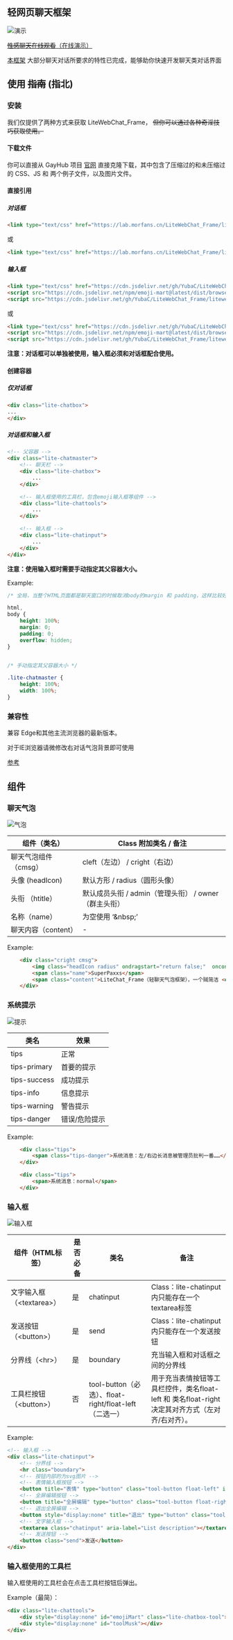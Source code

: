## 轻网页聊天框架

![演示](https://i.loli.net/2018/12/08/5c0bba10d25da.png)


[~~性感聊天在线观看~~（在线演示）](https://lab.morfans.cn/LiteWebChat_Frame/chat_example.html)

[本框架](https://github.com/MorFansLab/LiteWebChat_Frame) 大部分聊天对话所要求的特性已完成，能够助你快速开发聊天类对话界面

## 使用 ~~指南~~ (指北)

### 安装

我们仅提供了两种方式来获取 LiteWebChat_Frame， ~~但你可以通过各种奇淫技巧获取使用。~~

#### 下载文件

你可以直接从 GayHub 项目 [官网](https://github.com/MorFansLab/LiteWebChat_Frame) 直接克隆下载，其中包含了压缩过的和未压缩过的 CSS、JS 和 两个例子文件，以及图片文件。

#### 直接引用

##### 对话框

```html
<link type="text/css" href="https://lab.morfans.cn/LiteWebChat_Frame/litewebchat.min.css" rel="stylesheet" />
```

或

```html
<link type="text/css" href="https://lab.morfans.cn/LiteWebChat_Frame/litewebchat.css" rel="stylesheet" />
```

##### 输入框

```html
<link type="text/css" href="https://cdn.jsdelivr.net/gh/YubaC/LiteWebChat_Frame/litewebchatinput.min.css" rel="stylesheet" />
<script src="https://cdn.jsdelivr.net/npm/emoji-mart@latest/dist/browser.js"></script>
<script src="https://cdn.jsdelivr.net/gh/YubaC/LiteWebChat_Frame/litewebchatinput.min.js"></script>
```

或

```html
<link type="text/css" href="https://cdn.jsdelivr.net/gh/YubaC/LiteWebChat_Frame/litewebchatinput.css" rel="stylesheet" />
<script src="https://cdn.jsdelivr.net/npm/emoji-mart@latest/dist/browser.js"></script>
<script src="https://cdn.jsdelivr.net/gh/YubaC/LiteWebChat_Frame/litewebchatinput.js"></script>
```

**注意：对话框可以单独被使用，输入框必须和对话框配合使用。**

#### 创建容器

##### 仅对话框

```html
<div class="lite-chatbox">
...
</div>
```

##### 对话框和输入框

```html
<!-- 父容器 -->
<div class="lite-chatmaster">
    <!-- 聊天栏 -->
    <div class="lite-chatbox">
        ...
    </div>

    <!-- 输入框使用的工具栏，包含emoji输入框等组件 -->
    <div class="lite-chattools">
        ...
    </div>

    <!-- 输入框 -->
    <div class="lite-chatinput">
        ...
    </div>
</div>
```

**注意：使用输入框时需要手动指定其父容器大小。**

Example:

```css
/* 全局，当整个HTML页面都是聊天窗口的时候取消body的margin 和 padding，这样比较好看 */

html,
body {
    height: 100%;
    margin: 0;
    padding: 0;
    overflow: hidden;
}


/* 手动指定其父容器大小 */

.lite-chatmaster {
    height: 100%;
    width: 100%;
}
```

### 兼容性

兼容 Edge和其他主流浏览器的最新版本。

对于IE浏览器请微修改右对话气泡背景即可使用

[参考](http://browsershots.org/https://lab.morfans.cn/LiteWebChat_Frame/chat_example.html) 

## 组件

### 聊天气泡

![气泡](https://i.loli.net/2018/12/08/5c0bc50bd0674.png)

组件（类名） | Class 附加类名 / 备注
--- |---
聊天气泡组件（cmsg）|cleft（左边） / cright（右边）
头像 (headIcon)| 默认方形 / radius（圆形头像）
头衔 （htitle）| 默认成员头衔 / admin（管理头衔） / owner（群主头衔）
名称（name）| 为空使用 ‘&amp;nbsp;’ 
聊天内容（content）| -

Example:

```html
    <div class="cright cmsg">
        <img class="headIcon radius" ondragstart="return false;"  oncontextmenu="return false;"  src="./img/B.jpg" />
        <span class="name">SuperPaxxs</span>
        <span class="content">LiteChat_Frame（轻聊天气泡框架），一个贼简洁 <del>(简单)</del> 、美观、易用的 HTML 聊天界面框架</span>
    </div>
```

### 系统提示

![提示](https://i.loli.net/2018/12/08/5c0bcfbbbce7b.png)

类名 | 效果
--- |---
tips|正常
tips-primary|首要的提示
tips-success|成功提示
tips-info|信息提示
tips-warning|警告提示
tips-danger|错误/危险提示

Example:

```html
    <div class="tips">
        <span class="tips-danger">系统消息：左/右边长消息被管理员批判一番……</span>
    </div>

    <div class="tips">
        <span>系统消息：normal</span>
    </div>
```

### 输入框

![输入框](https://i.postimg.cc/t4G1Crj6/input.png)

组件（HTML标签） | 是否必备 | 类名 | 备注
--- |--- |--- |---
文字输入框（&lt;textarea>）| 是 |  chatinput | Class：lite-chatinput内只能存在一个textarea标签
发送按钮（&lt;button>） | 是 | send | Class：lite-chatinput内只能存在一个发送按钮
分界线（&lt;hr>） | 是 | boundary | 充当输入框和对话框之间的分界线
工具栏按钮（&lt;button>） | 否 | tool-button（必选）、float-right/float-left（二选一） | 用于充当表情按钮等工具栏控件，类名float-left 和 类名float-right 决定其对齐方式（左对齐/右对齐）。

Example:

```html
<!-- 输入框 -->
<div class="lite-chatinput">
    <!-- 分界线 -->
    <hr class="boundary">
    <!-- 按钮内部的为svg图片 -->
    <!-- 表情输入框按钮 -->
    <button title="表情" type="button" class="tool-button float-left" id="emojiBtn"><svg xmlns="http://www.w3.org/2000/svg" viewBox="0 0 24 24"><path d="M12 0C5.373 0 0 5.373 0 12s5.373 12 12 12 12-5.373 12-12S18.627 0 12 0m0 22C6.486 22 2 17.514 2 12S6.486 2 12 2s10 4.486 10 10-4.486 10-10 10"></path><path d="M8 7a2 2 0 1 0-.001 3.999A2 2 0 0 0 8 7M16 7a2 2 0 1 0-.001 3.999A2 2 0 0 0 16 7M15.232 15c-.693 1.195-1.87 2-3.349 2-1.477 0-2.655-.805-3.347-2H15m3-2H6a6 6 0 1 0 12 0"></path></svg></button>
    <!-- 全屏编辑按钮 -->
    <button title="全屏编辑" type="button" class="tool-button float-right" id="editFullScreen"><svg svg xmlns="http://www.w3.org/2000/svg" viewBox="0 0 1024 1024"><path d="M17.066667 2.844444C11.377778 2.844444 8.533333 5.688889 5.688889 8.533333 2.844444 11.377778 0 14.222222 0 19.911111v364.088889c0 2.844444 0 5.688889 2.844444 5.688889h5.688889l122.311111-122.311111 164.977778 164.977778c2.844444 2.844444 8.533333 5.688889 11.377778 5.688888 5.688889 0 8.533333-2.844444 11.377778-5.688888l110.933333-110.933334c2.844444-2.844444 5.688889-8.533333 5.688889-11.377778 0-5.688889-2.844444-8.533333-5.688889-11.377777l-159.288889-170.666667L389.688889 8.533333c2.844444-2.844444 2.844444-2.844444 0-5.688889 0-2.844444-2.844444-2.844444-2.844445-2.844444L17.066667 2.844444zM17.066667 1024c-5.688889 0-8.533333-2.844444-11.377778-5.688889-2.844444-2.844444-5.688889-8.533333-5.688889-11.377778V640c0-2.844444 0-5.688889 2.844444-5.688889h5.688889l122.311111 122.311111 164.977778-164.977778c2.844444-2.844444 8.533333-5.688889 11.377778-5.688888 5.688889 0 8.533333 2.844444 11.377778 5.688888l110.933333 110.933334c2.844444 2.844444 5.688889 8.533333 5.688889 11.377778s-2.844444 8.533333-5.688889 11.377777l-164.977778 164.977778 119.466667 119.466667c2.844444 2.844444 2.844444 2.844444 0 5.688889 0 2.844444-2.844444 2.844444-5.688889 2.844444L17.066667 1024zM1006.933333 2.844444c5.688889 0 8.533333 2.844444 11.377778 5.688889 2.844444 2.844444 5.688889 5.688889 5.688889 11.377778v364.088889c0 2.844444 0 5.688889-2.844444 5.688889h-5.688889l-122.311111-122.311111-164.977778 164.977778c-2.844444 2.844444-8.533333 5.688889-11.377778 5.688888-5.688889 0-8.533333-2.844444-11.377778-5.688888l-110.933333-110.933334c-2.844444-2.844444-5.688889-8.533333-5.688889-11.377778 0-5.688889 2.844444-8.533333 5.688889-11.377777l164.977778-164.977778L640 14.222222c-2.844444-2.844444-2.844444-2.844444 0-5.688889-5.688889-8.533333-2.844444-8.533333-2.844444-8.533333l369.777777 2.844444z m0 1021.155556c5.688889 0 8.533333-2.844444 11.377778-5.688889 2.844444-2.844444 5.688889-8.533333 5.688889-11.377778V640c0-2.844444 0-5.688889-2.844444-5.688889h-5.688889l-122.311111 122.311111-164.977778-164.977778c-2.844444-2.844444-8.533333-5.688889-11.377778-5.688888-5.688889 0-8.533333 2.844444-11.377778 5.688888l-110.933333 110.933334c-2.844444 2.844444-5.688889 8.533333-5.688889 11.377778s2.844444 8.533333 5.688889 11.377777l164.977778 164.977778-119.466667 119.466667c-2.844444 2.844444-2.844444 2.844444 0 5.688889 0 2.844444 2.844444 2.844444 5.688889 2.844444l361.244444 5.688889z"></path></svg></button>
    <!-- 退出全屏编辑 -->
    <button style="display:none" title="退出" type="button" class="tool-button float-right" id="exitFullScreen"><svg svg xmlns="http://www.w3.org/2000/svg" viewBox="0 0 1024 1024"><path d="M422.648199 431.157895c5.67313 0 8.509695-2.836565 11.346261-5.67313 2.836565-2.836565 5.67313-8.509695 5.67313-11.346261V51.058172c0-2.836565 0-5.67313-2.836565-5.67313h-5.67313L306.34903 170.193906 141.828255 5.67313C138.99169 2.836565 133.31856 0 130.481994 0c-5.67313 0-11.34626 2.836565-14.182825 5.67313L5.67313 116.299169c-2.836565 2.836565-5.67313 8.509695-5.67313 11.34626 0 5.67313 2.836565 11.34626 5.67313 14.182826L170.193906 303.512465l-119.135734 119.135734c-2.836565 2.836565-2.836565 2.836565 0 5.673131 0 2.836565 2.836565 2.836565 5.67313 2.836565h365.916897z m0 156.01108c5.67313 0 8.509695 2.836565 11.346261 5.67313 2.836565 2.836565 5.67313 8.509695 5.67313 11.346261v365.916897c0 2.836565 0 5.67313-2.836565 5.67313h-5.67313L306.34903 850.969529 141.828255 1015.490305c-2.836565 2.836565-8.509695 5.67313-11.346261 5.67313-5.67313 0-8.509695-2.836565-11.34626-5.67313L8.509695 904.864266c-5.67313-2.836565-8.509695-8.509695-8.509695-11.34626s2.836565-8.509695 5.67313-11.346261L170.193906 717.65097l-119.135734-119.135735c-2.836565-2.836565-2.836565-2.836565 0-5.67313 0-2.836565 2.836565-2.836565 5.67313-2.836565l365.916897-2.836565z m175.867036-156.01108c-5.67313 0-8.509695-2.836565-11.34626-5.67313-2.836565-2.836565-5.67313-8.509695-5.67313-11.346261V51.058172c0-2.836565 0-5.67313 2.836565-5.67313h5.67313L714.814404 170.193906 879.33518 5.67313c2.836565-2.836565 8.509695-5.67313 11.34626-5.67313 5.67313 0 8.509695 2.836565 11.346261 5.67313l110.626039 110.626039c5.67313 2.836565 8.509695 8.509695 8.509695 11.34626 0 5.67313-2.836565 8.509695-5.67313 11.346261L850.969529 303.512465l119.135734 119.135734c2.836565 2.836565 2.836565 2.836565 0 5.673131 0 2.836565-2.836565 2.836565-5.67313 2.836565H598.515235z m0 156.01108c-5.67313 0-8.509695 2.836565-11.34626 5.67313-2.836565 2.836565-5.67313 8.509695-5.67313 11.346261v365.916897c0 2.836565 0 5.67313 2.836565 5.67313h5.67313l121.972299-121.972299 164.520776 164.520776c2.836565 2.836565 8.509695 5.67313 11.34626 5.67313 5.67313 0 8.509695-2.836565 11.346261-5.67313l110.626039-110.626039c2.836565-2.836565 5.67313-8.509695 5.67313-11.34626s-2.836565-8.509695-5.67313-11.346261L850.969529 717.65097l119.135734-119.135735c2.836565-2.836565 2.836565-2.836565 0-5.67313 0-2.836565-2.836565-2.836565-5.67313-2.836565l-365.916898-2.836565z"></path></svg></button>
    <!-- 文字输入框 -->
    <textarea class="chatinput" aria-label="List description"></textarea>
    <!-- 发送按钮 -->
    <button class="send">发送</button>
</div>
```

### 输入框使用的工具栏

输入框使用的工具栏会在点击工具栏按钮后弹出。

Example（最简）：

```html
<div class="lite-chattools">
    <div style="display:none" id="emojiMart" class="lite-chatbox-tool"></div>
    <div style="display:none" id="toolMusk"></div>
</div>
```